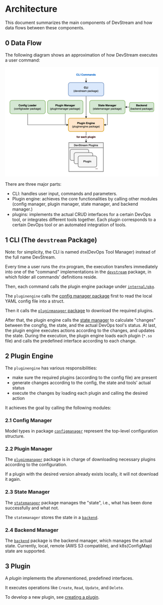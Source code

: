 # Architecture

This document summarizes the main components of DevStream and how data flows between these components.

## 0 Data Flow

The following diagram shows an approximation of how DevStream executes a user command:

![DevStream Architecture Diagram](../../images/architecture-overview.png)

There are three major parts:

- CLI: handles user input, commands and parameters.
- Plugin engine: achieves the core functionalities by calling other modules (config manager, plugin manager, state manager, and backend manager.)
- plugins: implements the actual CRUD interfaces for a certain DevOps tool, or integrates different tools together. Each plugin corresponds to a certain DevOps tool or an automated integration of tools.

## 1 CLI (The `devstream` Package)

Note: for simplicity, the CLI is named `dtm`(DevOps Tool Manager) instead of the full name DevStream.

Every time a user runs the `dtm` program, the execution transfers immediately into one of the "command" implementations in the [`devstream`](https://github.com/devstream-io/devstream/tree/main/cmd/devstream) package, in which folder all commands' definitions reside.

Then, each command calls the plugin engine package under [`internal/pkg`](https://github.com/devstream-io/devstream/tree/main/internal/pkg/pluginengine).

The `pluginengine` calls the [config manager package](https://github.com/devstream-io/devstream/tree/main/internal/pkg/configmanager) first to read the local YAML config file into a struct.

Then it calls the [`pluginmanager` package](https://github.com/devstream-io/devstream/tree/main/internal/pkg/pluginmanager) to download the required plugins.

After that, the plugin engine calls the [state manager](https://github.com/devstream-io/devstream/tree/main/internal/pkg/statemanager) to calculate "changes" between the congfig, the state, and the actual DevOps tool's status. At last, the plugin engine executes actions according to the changes, and updates the state. During the execution, the plugin engine loads each plugin (`*.so` file) and calls the predefined interface according to each change.

## 2 Plugin Engine

The `pluginengine` has various responsibilities:

- make sure the required plugins (according to the config file) are present 
- generate changes according to the config, the state and tools' actual status
- execute the changes by loading each plugin and calling the desired action

It achieves the goal by calling the following modules:

### 2.1 Config Manager

Model types in package [`configmanager`](https://github.com/devstream-io/devstream/blob/main/internal/pkg/configmanager/configmanager.go#L23) represent the top-level configuration structure.

### 2.2 Plugin Manager

The [`pluginmanager`](https://github.com/devstream-io/devstream/blob/main/internal/pkg/pluginmanager/manager.go) package is in charge of downloading necessary plugins according to the configuration.

If a plugin with the desired version already exists locally, it will not download it again.

### 2.3 State Manager

The [`statemanager`](https://github.com/devstream-io/devstream/blob/main/internal/pkg/statemanager/manager.go) package manages the "state", i.e., what has been done successfully and what not.

The `statemanager` stores the state in a [`backend`](https://github.com/devstream-io/devstream/blob/main/internal/pkg/backend/backend.go).

### 2.4 Backend Manager

The [`backend`](https://github.com/devstream-io/devstream/tree/main/internal/pkg/backend) package is the backend manager, which manages the actual state. Currently, local, remote (AWS S3 compatible), and k8s(ConfigMap) state are supported.

## 3 Plugin

A _plugin_ implements the aforementioned, predefined interfaces.

It executes operations like `Create`, `Read`, `Update`, and `Delete`.

To develop a new plugin, see [creating a plugin](../dev/creating-a-plugin.md).
